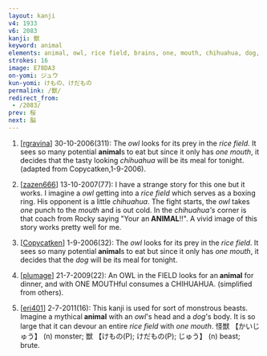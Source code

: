 ```yaml
---
layout: kanji
v4: 1933
v6: 2083
kanji: 獣
keyword: animal
elements: animal, owl, rice field, brains, one, mouth, chihuahua, dog, large, drop
strokes: 16
image: E78DA3
on-yomi: ジュウ
kun-yomi: けもの、けだもの
permalink: /獣/
redirect_from:
 - /2083/
prev: 桜
next: 脳
---
```


1) [<a href="http://kanji.koohii.com/profile/rgravina">rgravina</a>] 30-10-2006(311): The <em>owl</em> looks for its prey in the <em>rice field</em>. It sees so many potential <strong>animal</strong>s to eat but since it only has <em>one mouth</em>, it decides that the tasty looking <em>chihuahua</em> will be its meal for tonight. (adapted from Copycatken,1-9-2006).

2) [<a href="http://kanji.koohii.com/profile/zazen666">zazen666</a>] 13-10-2007(77): I have a strange story for this one but it works. I imagine a <em>owl</em> getting into a <em>rice field</em> which serves as a boxing ring. His opponent is a little <em>chihuahua</em>. The fight starts, the <em>owl</em> takes <em>one</em> punch to the <em>mouth</em> and is out cold. In the <em>chihuahua&#039;s</em> corner is that coach from Rocky saying &quot;Your an<strong> ANIMAL</strong>!!&quot;. A vivid image of this story works pretty well for me.

3) [<a href="http://kanji.koohii.com/profile/Copycatken">Copycatken</a>] 1-9-2006(32): The <em>owl</em> looks for its prey in the <em>rice field</em>. It sees so many potential<strong> animal</strong>s to eat but since it only has <em>one mouth</em>, it decides that the <em>dog</em> will be its meal for tonight.

4) [<a href="http://kanji.koohii.com/profile/plumage">plumage</a>] 21-7-2009(22): An OWL in the FIELD looks for an<strong> animal</strong> for dinner, and with ONE MOUTHful consumes a CHIHUAHUA. (simplified from others).

5) [<a href="http://kanji.koohii.com/profile/eri401">eri401</a>] 2-7-2011(16): This kanji is used for sort of monstrous beasts. Imagine a mythical<strong> animal</strong> with an <em>owl</em>&#039;s head and a <em>dog</em>&#039;s body. It is so large that it can devour an entire <em>rice field</em> with <em>one mouth</em>. 怪獣 【かいじゅう】 (n) monster; 獣 【けもの(P); けだもの(P); じゅう】 (n) beast; brute.

